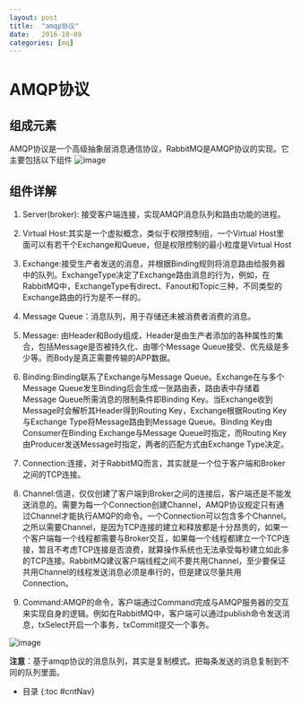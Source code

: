 ```yaml
---
layout: post
title:  "amqp协议"
date:   2016-10-09
categories: [mq]
---
```


# AMQP协议

## 组成元素
AMQP协议是一个高级抽象层消息通信协议，RabbitMQ是AMQP协议的实现。它主要包括以下组件
![image](http://img1.ph.126.net/MPfidvdpVd3Ud6ynjiH21Q==/6597897698913179842.png)

## 组件详解

1. Server(broker): 接受客户端连接，实现AMQP消息队列和路由功能的进程。

2. Virtual Host:其实是一个虚拟概念，类似于权限控制组，一个Virtual Host里面可以有若干个Exchange和Queue，但是权限控制的最小粒度是Virtual Host

3. Exchange:接受生产者发送的消息，并根据Binding规则将消息路由给服务器中的队列。ExchangeType决定了Exchange路由消息的行为，例如，在RabbitMQ中，ExchangeType有direct、Fanout和Topic三种，不同类型的Exchange路由的行为是不一样的。

4. Message Queue：消息队列，用于存储还未被消费者消费的消息。

5. Message: 由Header和Body组成，Header是由生产者添加的各种属性的集合，包括Message是否被持久化、由哪个Message Queue接受、优先级是多少等。而Body是真正需要传输的APP数据。
6. Binding:Binding联系了Exchange与Message Queue。Exchange在与多个Message Queue发生Binding后会生成一张路由表，路由表中存储着Message Queue所需消息的限制条件即Binding Key。当Exchange收到Message时会解析其Header得到Routing Key，Exchange根据Routing Key与Exchange Type将Message路由到Message Queue。Binding Key由Consumer在Binding Exchange与Message Queue时指定，而Routing Key由Producer发送Message时指定，两者的匹配方式由Exchange Type决定。 

7. Connection:连接，对于RabbitMQ而言，其实就是一个位于客户端和Broker之间的TCP连接。
8. Channel:信道，仅仅创建了客户端到Broker之间的连接后，客户端还是不能发送消息的。需要为每一个Connection创建Channel，AMQP协议规定只有通过Channel才能执行AMQP的命令。一个Connection可以包含多个Channel。之所以需要Channel，是因为TCP连接的建立和释放都是十分昂贵的，如果一个客户端每一个线程都需要与Broker交互，如果每一个线程都建立一个TCP连接，暂且不考虑TCP连接是否浪费，就算操作系统也无法承受每秒建立如此多的TCP连接。RabbitMQ建议客户端线程之间不要共用Channel，至少要保证共用Channel的线程发送消息必须是串行的，但是建议尽量共用Connection。

9. Command:AMQP的命令，客户端通过Command完成与AMQP服务器的交互来实现自身的逻辑。例如在RabbitMQ中，客户端可以通过publish命令发送消息，txSelect开启一个事务，txCommit提交一个事务。

![image](http://img1.ph.126.net/eOxn0B97Fk4Va-uunS4IIA==/6598161581703626953.png)

**注意**：基于amqp协议的消息队列，其实是复制模式。把每条发送的消息复制到不同的队列里面。


* 目录
{:toc #cntNav}


